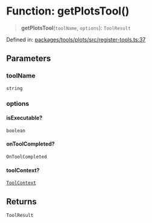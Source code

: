 # Function: getPlotsTool()

> **getPlotsTool**(`toolName`, `options`): `ToolResult`

Defined in: [packages/tools/plots/src/register-tools.ts:37](https://github.com/GeoDaCenter/openassistant/blob/bf312b357cb340f1f76fa8b62441fb39bcbce0ce/packages/tools/plots/src/register-tools.ts#L37)

## Parameters

### toolName

`string`

### options

#### isExecutable?

`boolean`

#### onToolCompleted?

`OnToolCompleted`

#### toolContext?

[`ToolContext`](../type-aliases/ToolContext.md)

## Returns

`ToolResult`
